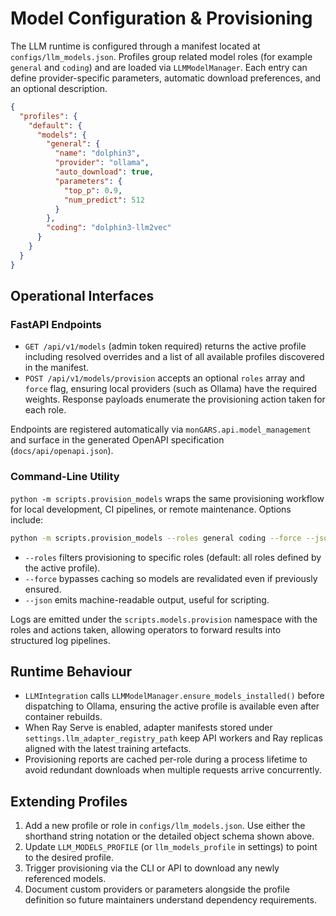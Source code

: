 # Model Configuration & Provisioning

The LLM runtime is configured through a manifest located at
`configs/llm_models.json`. Profiles group related model roles (for example
`general` and `coding`) and are loaded via `LLMModelManager`. Each entry can
define provider-specific parameters, automatic download preferences, and an
optional description.

```json
{
  "profiles": {
    "default": {
      "models": {
        "general": {
          "name": "dolphin3",
          "provider": "ollama",
          "auto_download": true,
          "parameters": {
            "top_p": 0.9,
            "num_predict": 512
          }
        },
        "coding": "dolphin3-llm2vec"
      }
    }
  }
}
```

## Operational Interfaces

### FastAPI Endpoints
- `GET /api/v1/models` (admin token required) returns the active profile
  including resolved overrides and a list of all available profiles discovered
  in the manifest.
- `POST /api/v1/models/provision` accepts an optional `roles` array and `force`
  flag, ensuring local providers (such as Ollama) have the required weights.
  Response payloads enumerate the provisioning action taken for each role.

Endpoints are registered automatically via `monGARS.api.model_management` and
surface in the generated OpenAPI specification (`docs/api/openapi.json`).

### Command-Line Utility
`python -m scripts.provision_models` wraps the same provisioning workflow for
local development, CI pipelines, or remote maintenance. Options include:

```bash
python -m scripts.provision_models --roles general coding --force --json
```

- `--roles` filters provisioning to specific roles (default: all roles defined
  by the active profile).
- `--force` bypasses caching so models are revalidated even if previously
  ensured.
- `--json` emits machine-readable output, useful for scripting.

Logs are emitted under the `scripts.models.provision` namespace with the roles
and actions taken, allowing operators to forward results into structured log
pipelines.

## Runtime Behaviour

- `LLMIntegration` calls `LLMModelManager.ensure_models_installed()` before
  dispatching to Ollama, ensuring the active profile is available even after
  container rebuilds.
- When Ray Serve is enabled, adapter manifests stored under
  `settings.llm_adapter_registry_path` keep API workers and Ray replicas aligned
  with the latest training artefacts.
- Provisioning reports are cached per-role during a process lifetime to avoid
  redundant downloads when multiple requests arrive concurrently.

## Extending Profiles

1. Add a new profile or role in `configs/llm_models.json`. Use either the
   shorthand string notation or the detailed object schema shown above.
2. Update `LLM_MODELS_PROFILE` (or `llm_models_profile` in settings) to point to
   the desired profile.
3. Trigger provisioning via the CLI or API to download any newly referenced
   models.
4. Document custom providers or parameters alongside the profile definition so
   future maintainers understand dependency requirements.
